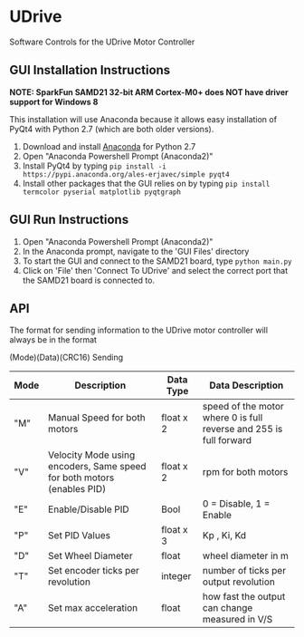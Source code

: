 # UDrive
Software Controls for the UDrive Motor Controller

## GUI Installation Instructions
**NOTE: SparkFun SAMD21 32-bit ARM Cortex-M0+ does NOT have driver support for Windows 8**

This installation will use Anaconda because it allows easy installation of PyQt4 with Python 2.7 (which are both older versions).

1. Download and install [Anaconda](https://www.anaconda.com/distribution/) for Python 2.7
2. Open "Anaconda Powershell Prompt (Anaconda2)"
3. Install PyQt4 by typing `pip install -i https://pypi.anaconda.org/ales-erjavec/simple pyqt4`
4. Install other packages that the GUI relies on by typing `pip install termcolor pyserial matplotlib pyqtgraph`

## GUI Run Instructions
1. Open "Anaconda Powershell Prompt (Anaconda2)"
2. In the Anaconda prompt, navigate to the 'GUI Files' directory
3. To start the GUI and connect to the SAMD21 board, type `python main.py`
4. Click on 'File' then 'Connect To UDrive' and select the correct port that the SAMD21 board is connected to.

## API
The format for sending information to the UDrive motor controller will always be in the format

(Mode)(Data)(CRC16)
Sending

| Mode | Description | Data Type | Data Description |
| --   | --          | --                |    --              |
| "M" | Manual Speed for both motors | float x 2 | speed of the motor where 0 is full reverse and 255 is full forward |
| "V" | Velocity Mode using encoders, Same speed for both motors (enables PID) | float x 2 | rpm for both motors |
| "E" | Enable/Disable PID | Bool | 0 = Disable, 1 = Enable |
| "P" | Set PID Values | float x 3 | Kp , Ki, Kd |
| "D" | Set Wheel Diameter | float | wheel diameter in m |
| "T" | Set encoder ticks per revolution | integer | number of ticks per output revolution |
| "A" | Set max acceleration | float | how fast the output can change measured in V/S |
